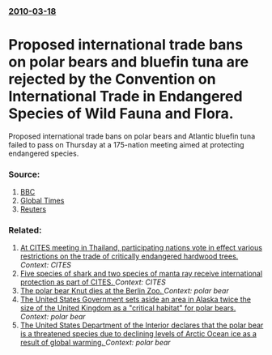 ### [2010-03-18](/news/2010/03/18/index.md)

# Proposed international trade bans on polar bears and bluefin tuna are rejected by the Convention on International Trade in Endangered Species of Wild Fauna and Flora. 

Proposed international trade bans on polar bears and Atlantic bluefin tuna failed to pass on Thursday at a 175-nation meeting aimed at protecting endangered species.


### Source:

1. [BBC](http://news.bbc.co.uk/1/hi/sci/tech/8574775.stm)
2. [Global Times](http://world.globaltimes.cn/europe/2010-03/514257.html)
3. [Reuters](http://uk.reuters.com/article/idUKTRE62H52R20100318)

### Related:

1. [At CITES meeting in Thailand, participating nations vote in effect various restrictions on the trade of critically endangered hardwood trees. ](/news/2013/03/12/at-cites-meeting-in-thailand-participating-nations-vote-in-effect-various-restrictions-on-the-trade-of-critically-endangered-hardwood-trees.md) _Context: CITES_
2. [Five species of shark and two species of manta ray receive international protection as part of CITES. ](/news/2013/03/11/five-species-of-shark-and-two-species-of-manta-ray-receive-international-protection-as-part-of-cites.md) _Context: CITES_
3. [The polar bear Knut dies at the Berlin Zoo. ](/news/2011/03/19/the-polar-bear-knut-dies-at-the-berlin-zoo.md) _Context: polar bear_
4. [The United States Government sets aside an area in Alaska twice the size of the United Kingdom as a "critical habitat" for polar bears. ](/news/2010/11/25/the-united-states-government-sets-aside-an-area-in-alaska-twice-the-size-of-the-united-kingdom-as-a-critical-habitat-for-polar-bears.md) _Context: polar bear_
5. [ The United States Department of the Interior declares that the polar bear is a threatened species due to declining levels of Arctic Ocean ice as a result of global warming. ](/news/2008/05/14/the-united-states-department-of-the-interior-declares-that-the-polar-bear-is-a-threatened-species-due-to-declining-levels-of-arctic-ocean-i.md) _Context: polar bear_
